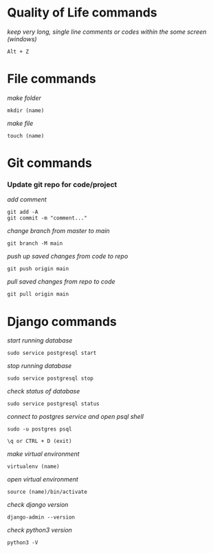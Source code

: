 # Quality of Life commands
_keep very long, single line comments or codes within the some screen (windows)_
```
Alt + Z
```

# File commands
_make folder_
```
mkdir (name)
```
_make file_
```
touch (name)
```
# Git commands

### Update git repo for code/project
_add comment_
```
git add -A
git commit -m "comment..."
```
_change branch from master to main_
```
git branch -M main
```
_push up saved changes from code to repo_
```
git push origin main
```
_pull saved changes from repo to code_
```
git pull origin main
```
# Django commands
_start running database_
```
sudo service postgresql start
```
_stop running database_
```
sudo service postgresql stop
```
_check status of database_
```
sudo service postgresql status
```
_connect to postgres service and open psql shell_
```
sudo -u postgres psql
```
```
\q or CTRL + D (exit)
```
_make virtual environment_
```
virtualenv (name)
```
_open virtual environment_
```
source (name)/bin/activate
```
_check django version_
```
django-admin --version
```
_check python3 version_
```
python3 -V
```
